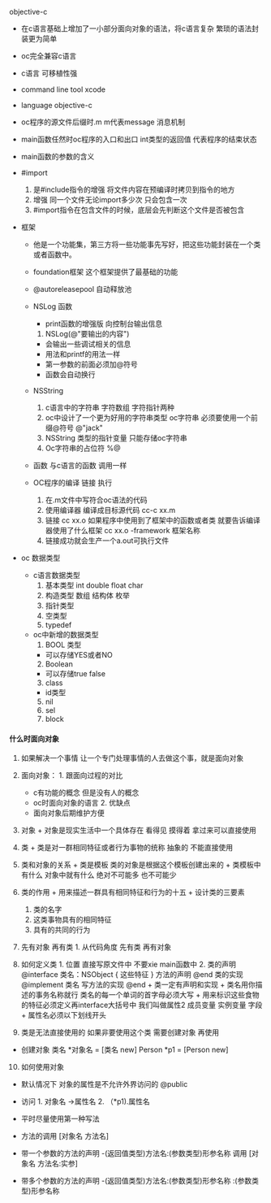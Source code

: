 objective-c 
+ 在c语言基础上增加了一小部分面向对象的语法，将c语言复杂 繁琐的语法封装更为简单
+ oc完全兼容c语言
+ c语言 可移植性强

+ command line tool xcode
+ language objective-c

+ oc程序的源文件后缀时.m m代表message 消息机制
+ main函数任然时oc程序的入口和出口 int类型的返回值 代表程序的结束状态
+ main函数的参数的含义

+ #import 
  1. 是#include指令的增强 将文件内容在预编译时拷贝到指令的地方
  2. 增强 同一个文件无论import多少次 只会包含一次
  3. #import指令在包含文件的时候，底层会先判断这个文件是否被包含 

+ 框架
  + 他是一个功能集，第三方将一些功能事先写好，把这些功能封装在一个类或者函数中。
  + foundation框架 这个框架提供了最基础的功能

  + @autoreleasepool 自动释放池
  + NSLog 函数 
    + print函数的增强版 向控制台输出信息 
    1. NSLog(@"要输出的内容")
      + 会输出一些调试相关的信息
    + 用法和printf的用法一样
    + 第一参数的前面必须加@符号
    + 函数会自动换行

  + NSString 
    1. c语言中的字符串 字符数组 字符指针两种
    2. oc中设计了一个更为好用的字符串类型
    oc字符串 必须要使用一个前缀@符号
    @"jack" 
    3. NSString 类型的指针变量 只能存储oc字符串
    4. Oc字符串的占位符 %@
  
  + 函数
    与c语言的函数 调用一样

  + OC程序的编译 链接 执行
    1. 在.m文件中写符合oc语法的代码
    2. 使用编译器 编译成目标源代码 cc-c xx.m
    3. 链接
      cc xx.o 如果程序中使用到了框架中的函数或者类 就要告诉编译器使用了什么框架
      cc xx.o -framework 框架名称
    4. 链接成功就会生产一个a.out可执行文件

+ oc 数据类型
  + c语言数据类型
    1. 基本类型 int double float char
    2. 构造类型 数组 结构体 枚举
    3. 指针类型 
    4. 空类型
    3. typedef
  + oc中新增的数据类型
    1. BOOL 类型 
      + 可以存储YES或者NO
    2. Boolean
      + 可以存储true false
    3. class 
    + id类型
    5. nil
    6. sel
    7. block

#### 什么时面向对象
  1. 如果解决一个事情 让一个专门处理事情的人去做这个事，就是面向对象
  2. 面向对象：
    1. 跟面向过程的对比
      + c有功能的概念 但是没有人的概念
      + oc时面向对象的语言 
    2. 优缺点
      + 面向对象后期维护方便
  3. 对象 
    + 对象是现实生活中一个具体存在 看得见 摸得着 拿过来可以直接使用
  4. 类
    + 类是对一群相同特征或者行为事物的统称 抽象的 不能直接使用

  5. 类和对象的关系
    + 类是模板 类的对象是根据这个模板创建出来的
    + 类模板中有什么 对象中就有什么 绝对不可能多 也不可能少
  6. 类的作用
    + 用来描述一群具有相同特征和行为的十五
    + 设计类的三要素
      1. 类的名字
      2. 这类事物具有的相同特征
      3. 具有的共同的行为
  7. 先有对象 再有类
    1. 从代码角度 先有类 再有对象
  8. 如何定义类
    1. 位置 直接写原文件中 不要xie main函数中
    2. 类的声明 
      @interface 类名：NSObject
      {
        这些特征
      }
      方法的声明
      @end
      类的实现
      @implement 类名
        写方法的实现
      @end
    + 类一定有声明和实现
    + 类名用你描述的事务名称就行 类名的每一个单词的首字母必须大写
    + 用来标识这些食物的特征必须定义再interface大括号中 我们叫做属性2 成员变量 实例变量 字段
    + 属性名必须以下划线开头

9. 类是无法直接使用的 如果非要使用这个类 需要创建对象 再使用
  + 创建对象
    类名 *对象名 = [类名 new]
    Person *p1 = [Person new]
10. 如何使用对象
  + 默认情况下 对象的属性是不允许外界访问的 @public
  + 访问 1. 对象名 ->属性名
        2. （*p1).属性名
  + 平时尽量使用第一种写法
  + 方法的调用 [对象名 方法名]

  + 带一个参数的方法的声明
    -(返回值类型)方法名:(参数类型)形参名称
    调用 [对象名 方法名:实参]
  + 带多个参数的方法的声明
    -(返回值类型)方法名:(参数类型)形参名称 :(参数类型)形参名称
